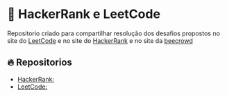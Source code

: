 # :art: HackerRank e LeetCode

Repositorio criado para compartilhar resolução dos desafios propostos no site do [LeetCode](https://leetcode.com) e no site do [HackerRank](https://www.hackerrank.com) e no site da [beecrowd](https://judge.beecrowd.com/en)

## :fire: Repositorios

- [HackerRank:](https://github.com/carlosvinicius-ai/HackerRank_and_LeetCode/tree/master/HackerRank)
- [LeetCode:](https://github.com/carlosvinicius-ai/HackerRank_and_LeetCode/tree/master/LeetCode)